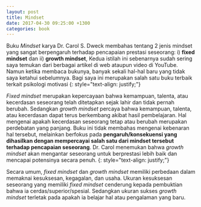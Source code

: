 ```yaml
---
layout: post
title: Mindset
date: 2017-04-30 09:25:00 +1300
categories: book
---
```


Buku _Mindset_ karya Dr. Carol S. Dweck membahas tentang 2 jenis mindset yang sangat berpengaruh terhadap pencapaian prestasi seseorang: i) __fixed mindset__ dan ii) __growth mindset__,
Kedua istilah ini sebenarnya sudah sering saya temukan dari berbagai artikel di web ataupun video di YouTube. 
Namun ketika membaca bukunya, banyak sekali hal-hal baru yang tidak saya ketahui sebelumnya.
Bagi saya ini merupakan salah satu buku terbaik terkait psikologi motivasi 
{: style="text-align: justify;"}


_Fixed mindset_ merupakan kepercayaan bahwa kemampuan, talenta, atau kecerdasan seseorang telah ditetapkan sejak lahir dan tidak pernah berubah.
Sedangkan _growth mindset_ percaya bahwa kemampuan, talenta, atau kecerdasan dapat terus berkembang akibat hasil pembelajaran.
Hal mengenai apakah kecerdasan seseorang tetap atau berubah merupakan perdebatan yang panjang. 
Buku ini tidak membahas mengenai kebenaran hal tersebut, melainkan berfokus pada 
__pengaruh/konsekuensi yang dihasilkan dengan mempercayai salah satu dari mindset tersebut terhadap pencapaian seseorang__.
Dr. Carol menemukan bahwa _growth mindset_ akan mengantar seseorang untuk berprestasi lebih baik dan mencapai potensinya secara penuh.
{: style="text-align: justify;"}

Secara umum, _fixed mindset_ dan _growth mindset_ memiliki perbedaan dalam memaknai kesuksesan, kegagalan, dan usaha.
Ukuran kesuksesan seseorang yang memiliki _fixed mindset_ cenderung kepada pembuktian bahwa ia cerdas/superior/spesial.
Sedangkan ukuran sukses _growth mindset_ terletak pada apakah ia belajar hal atau pengalaman yang baru.
